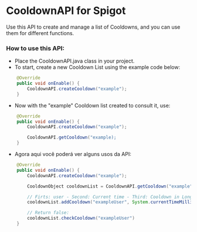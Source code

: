 # CooldownAPI for Spigot
Use this API to create and manage a list of Cooldowns, and you can use them for different functions.

### How to use this API:
* Place the CooldownAPI.java class in your project.
* To start, create a new Cooldown List using the example code below:
```Java
    @Override
    public void onEnable() {
        CooldownAPI.createCooldown("example");
    }
```
* Now with the "example" Cooldown list created to consult it, use:
```Java
    @Override
    public void onEnable() {
        CooldownAPI.createCooldown("example");

        CooldownAPI.getCooldown("example);
    }
```
* Agora aqui você poderá ver alguns usos da API:
```Java
    @Override
    public void onEnable() {
        CooldownAPI.createCooldown("example");

        CooldownObject cooldownList = CooldownAPI.getCooldown("example");

        // Firts: user - Second: Current time - Third: Cooldown in Long (Miliseconds)
        cooldownList.addCooldown("exampleUser", System.currentTimeMillis(), 1000L)

        // Return false: 
        cooldownList.checkCooldown("exampleUser") 
    }
```
